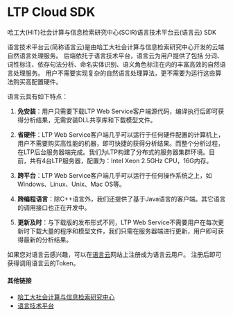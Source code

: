 LTP Cloud SDK
=============

哈工大(HIT)社会计算与信息检索研究中心(SCIR)语言技术平台云(语言云) SDK

语言技术平台云(简称语言云)是由哈工大社会计算与信息检索研究中心开发的云端自然语言处理服务。
后端依托于语言技术平台，语言云为用户提供了包括 分词、词性标注、依存句法分析、命名实体识别、语义角色标注在内的丰富高效的自然语言处理服务。
用户不需要实现复杂的自然语言处理算法，更不需要为运行这些算法购买高配置硬件。

语言云具有如下特点：

1. **免安装**：用户只需要下载LTP Web Service客户端源代码，编译执行后即可获得分析结果，无需安装DLL共享库和下载模型文件。

2. **省硬件**：LTP Web Service客户端几乎可以运行于任何硬件配置的计算机上，用户不需要购买高性能的机器，即可快捷的获得分析结果。而整个分析过程，在LTP后台服务器端完成。我们为LTP构建了分布式的服务器集群环境。目前，共有4台LTP服务器，配置为：Intel Xeon 2.5GHz CPU，16G内存。

3. **跨平台**：LTP Web Service客户端几乎可以运行于任何操作系统之上，如Windows、Linux、Unix、Mac OS等。

4. **跨编程语言**：除C++语言外，我们还提供了基于Java语言的客户端。其它语言的调用接口也正在开发中。

5. **更新及时**：与下载版的发布形式不同，LTP Web Service不需要用户在每次更新时下载大量的程序和模型文件，我们只需在服务器端进行更新，用户即可获得最新的分析结果。

如果您对语言云感兴趣，可以在[语言云](ltp-cloud.com)网站上注册成为语言云用户。
注册后即可获得调用语言云的Token。


#### 其他链接

* [哈工大社会计算与信息检索研究中心](http://ir.hit.edu.cn/)
* [语言技术平台](https://github.com/HIT-SCIR/ltp)
